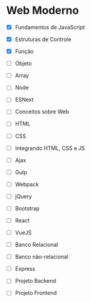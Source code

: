 # Web Moderno

* [x] Fundamentos de JavaScript
* [x] Estruturas de Controle
* [x] Função
* [ ] Objeto
* [ ] Array
* [ ] Node
* [ ] ESNext
* [ ] Conceitos sobre Web
* [ ] HTML
* [ ] CSS
* [ ] Integrando HTML, CSS e JS
* [ ] Ajax
* [ ] Gulp
* [ ] Webpack
* [ ] jQuery
* [ ] Bootstrap
* [ ] React
* [ ] VueJS
* [ ] Banco Relacional
* [ ] Banco não-relacional
* [ ] Express
* [ ] Projeto Backend
* [ ] Projeto Frontend


